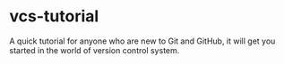 # vcs-tutorial
A quick tutorial for anyone who are new to Git and GitHub, it will get you started in the world of version control system.
